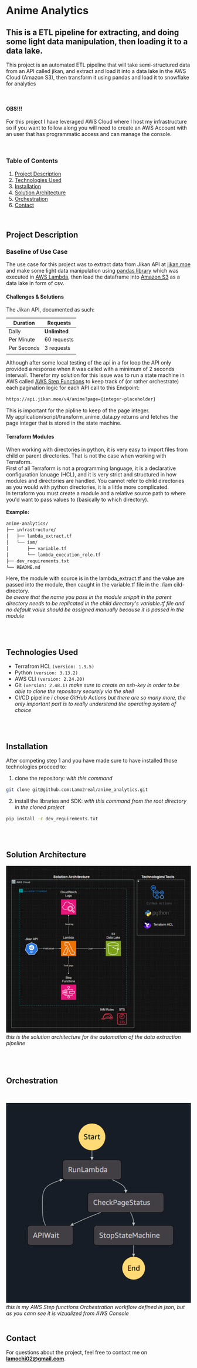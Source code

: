 
</br>

# Anime Analytics

## This is a ETL pipeline for extracting, and doing some light data manipulation, then loading it to a data lake.
This project is an automated ETL pipeline that will take semi-structured data from an API called jikan, and extract and load it into a data lake in the AWS Cloud (Amazon S3), then transform it using pandas and load it to snowflake for analytics

</br>

#### OBS!!! 
For this project I have leveraged AWS Cloud where I host my infrastructure so if you want to follow along you will need to create an AWS Account with an user that has programmatic access and can manage the console.


</br>

### Table of Contents
1. [Project Description](#project-description)
2. [Technologies Used](#technologies-used)
3. [Installation](#installation)
4. [Solution Architecture](#solution-architecture)
5. [Orchestration](#orchestration)
6. [Contact](#contact)


</br>

## Project Description

### Baseline of Use Case
The use case for this project was to extract data from Jikan API at [jikan.moe](https://jikan.moe/) and make some light data manipulation using [pandas library](https://pandas.pydata.org/docs/) which was executed in [AWS Lambda](https://aws.amazon.com/lambda/), then load the dataframe into [Amazon S3](https://aws.amazon.com/s3/) as a data lake in form of csv. </br>

#### Challenges & Solutions
The Jikan API, documented as such:

| Duration   | Requests  |
|------------|-----------|
| Daily      |**Unlimited**|
| Per Minute |60 requests|
| Per Seconds|3 requests |
|                        |

Although after some local testing of the api in a for loop the API only provided a response when it was called with a minimum of 2 seconds interwall. Therefor my solution for this issue was to run a state machine in AWS called [AWS Step Functions](https://aws.amazon.com/step-functions/) to keep track of (or rather orchestrate) each pagination logic for each API call to this Endpoint:
```sh
https://api.jikan.moe/v4/anime?page={integer-placeholder}
```
This is important for the pipline to keep of the page integer. </br>
My application/script/transform_anime_data.py returns and fetches the page integer that is stored in the state machine.

#### Terraform Modules
When working with directories in python, it is very easy to import files from child or parent directories. That is not the case when working with Terraform. </br>
First of all Terraform is not a programming language, it is a declarative configuration lanuage (HCL), and it is very strict and structured in how modules and directories are handled.
You cannot refer to child directories as you would with python directories, it is a little more complicated. </br>
In terraform you must create a module and a relative source path to where you'd want to pass values to (basically to which directory). </br></br>
**Example:**

```txt
anime-analytics/
├── infrastructure/
│   ├── lambda_extract.tf
│   └── iam/
│       ├── variable.tf
│       └── lambda_execution_role.tf
├── dev_requirements.txt
└── README.md
```

Here, the module with source is in the lambda_extract.tf and the value are passed into the module, then caught in the variable.tf file in the ./iam cild-directory. </br>
*be aware that the name you pass in the module snippit in the parent directory needs to be replicated in the child directory's variable.tf file and no default value should be assigned manually because it is passed in the module*


</br>
</br>

## Technologies Used
- Terrafrom HCL `(version: 1.9.5)`
- Python        `(version: 3.13.2)`
- AWS CLI       `(version: 2.24.20)`
- Git           `(version: 2.48.1)` *make sure to create an ssh-key in order to be able to clone the repository securely via the shell*
- CI/CD pipeline *i chose GitHub Actions but there are so many more, the only important part is to really understand the operating system of choice*

</br>
</br>

## Installation
After competing step 1 and you have made sure to have installed those technologies proceed to:
1. clone the repository:
*with this command*
```sh
git clone git@github.com:Lamo2real/anime_analytics.git
```
2. install the libraries and SDK:
*with this command from the root directory in the cloned project*
```sh
pip install -r dev_requirements.txt
```

</br>
</br>

## Solution Architecture
![data Pipeline](images/diagram.png)
*this is the solution architecture for the automation of the data extraction pipeline*
</br>
</br></br></br>

## Orchestration

</br>

![step functions workflow](images/step-functions-workflow.png)
</br>
*this is my AWS Step functions Orchestration workflow defined in json, but as you cann see it is vizualized from AWS Console*
</br>
</br>

## Contact
For questions about the project, feel free to contact me on **lamochi02@gmail.com**.
